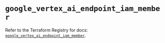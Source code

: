 # `google_vertex_ai_endpoint_iam_member`

Refer to the Terraform Registry for docs: [`google_vertex_ai_endpoint_iam_member`](https://registry.terraform.io/providers/hashicorp/google-beta/5.39.1/docs/resources/google_vertex_ai_endpoint_iam_member).

